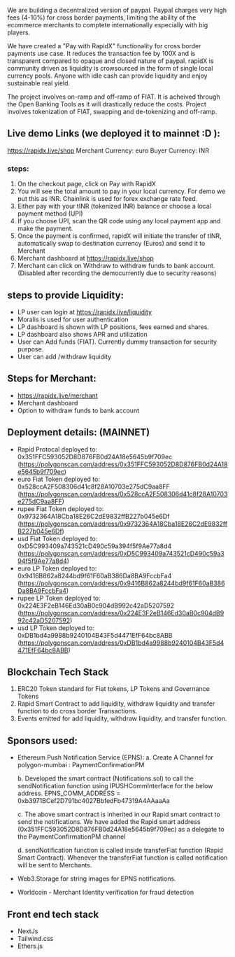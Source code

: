  We are building a decentralized version of paypal. Paypal charges very high fees (4-10%) for cross border payments, limiting the ability of the ecommerce merchants to comptete internationally especially with big players.


 We have created a "Pay with RapidX" functionality for cross border payments use case. It reduces the transaction fee by 100X and is transparent compared to opaque and closed nature of paypal. rapidX is community driven as liquidity is crowsourced in the form of single local currency pools. Anyone with idle cash can provide liquidity and enjoy sustainable real yield.

 The project involves on-ramp and off-ramp of FIAT. It is acheived through the Open Banking Tools as it will drastically reduce the costs. Project involves tokenization of FIAT, swapping and de-tokenizing and off-ramp. 


## Live demo Links (we deployed it to mainnet :D ):

https://rapidx.live/shop
Merchant Currency: euro
Buyer Currency: INR

### steps:

1. On the checkout page, click on Pay with RapidX
2. You will see the total amount to pay in your local currency. For demo we put this as INR. Chainlink is used for forex exchange rate feed.
3. Either pay with your tINR (tokenized INR) balance or choose a local payment method (UPI)
4. If you choose UPI, scan the QR code using any local payment app and make the payment.
5. Once the payment is confirmed, rapidX will initiate the transfer of tINR, automatically swap to destination currency (Euros) and send it to Merchant
6. Merchant dashboard at https://rapidx.live/shop
7. Merchant can click on Withdraw to withdraw funds to bank account. (Disabled after recording the democurrently due to security reasons)


## steps to provide Liquidity:

- LP user can login at https://rapidx.live/liquidity
- Moralis is used for user authentication
- LP dashboard is shown with LP positions, fees earned and shares.
- LP dashboard also shows APR and utilization
- User can Add funds (FIAT). Currently dummy transaction for security purpose.
- User can add /withdraw liquidity


## Steps for Merchant:
- https://rapidx.live/merchant
- Merchant dashboard
- Option to withdraw funds to bank account


## Deployment details: (MAINNET)

- Rapid Protocal deployed to: 0x351FFC593052D8D876FB0d24A18e5645b9f709ec (https://polygonscan.com/address/0x351FFC593052D8D876FB0d24A18e5645b9f709ec)
- euro Fiat Token deployed to: 0x528ccA2F508306d41c8f28A10703e275dC9aa8FF (https://polygonscan.com/address/0x528ccA2F508306d41c8f28A10703e275dC9aa8FF)
- rupee Fiat Token deployed to: 0x9732364A18Cba18E26C2dE9832ffB227b045e6Df (https://polygonscan.com/address/0x9732364A18Cba18E26C2dE9832ffB227b045e6Df)
- usd Fiat Token deployed to: 0xD5C993409a743521cD490c59a394f5f9Ae77a8d4 (https://polygonscan.com/address/0xD5C993409a743521cD490c59a394f5f9Ae77a8d4)
- euro LP Token deployed to: 0x9416B862a8244bd9f61F60aB386Da8BA9FccbFa4 (https://polygonscan.com/address/0x9416B862a8244bd9f61F60aB386Da8BA9FccbFa4)
- rupee LP Token deployed to: 0x224E3F2eB146Ed30aB0c904dB992c42aD5207592 (https://polygonscan.com/address/0x224E3F2eB146Ed30aB0c904dB992c42aD5207592)
- usd LP Token deployed to: 0xDB1bd4a9988b9240104B43F5d4471EfF64bc8ABB (https://polygonscan.com/address/0xDB1bd4a9988b9240104B43F5d4471EfF64bc8ABB)


## Blockchain Tech Stack

1.  ERC20 Token standard for Fiat tokens, LP Tokens and Governance Tokens
2.  Rapid Smart Contract to add liquidity, withdraw liquidity and transfer function to do cross border Transactions.
3.  Events emitted for add liquidity, withdraw liquidity, and transfer function.

## Sponsors used:

- Ethereum Push Notification Service (EPNS):
    a. Create A Channel for polygon-mumbai : PaymentConfirmationPM
    
    b. Developed the smart contract (Notifications.sol) to call the sendNotification function using IPUSHCommInterface for the below address.
       EPNS_COMM_ADDRESS = 0xb3971BCef2D791bc4027BbfedFb47319A4AAaaAa
       
    c. The above smart contract is inherited in our Rapid smart contract to send the notifications. We have added the Rapid smart address      (0x351FFC593052D8D876FB0d24A18e5645b9f709ec) as a delegate to the PaymentConfirmationPM channel
    
    d. sendNotification function is called inside transferFiat function (Rapid Smart Contract). Whenever the transferFiat function is called notification    will be sent to Merchants.
    
- Web3.Storage for string images for EPNS notifications.
- Worldcoin - Merchant Identity verification for fraud detection
  


## Front end tech stack

- NextJs
- Tailwind.css
- Ethers.js

